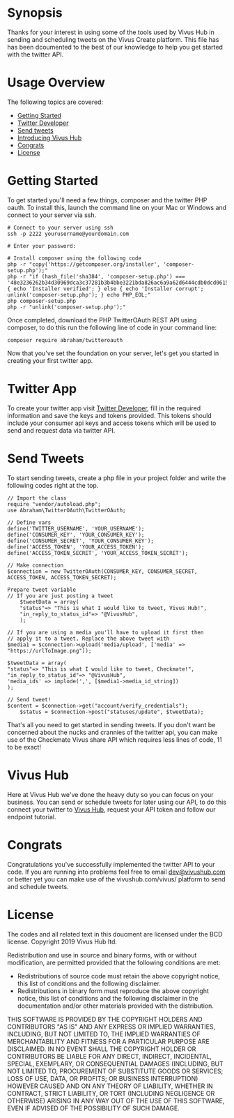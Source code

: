 # Synopsis
Thanks for your interest in using some of the tools used by Vivus Hub in sending and scheduling tweets on the Vivus Create platform. This file has has been dcoumented to the best of our knowledge to help you get started with the twitter API.

# Usage Overview
The following topics are covered:
* [Getting Started](#Getting-Started)
* [Twitter Developer](#Twitter-App)
* [Send tweets](#Send-Tweets)
* [Introducing Vivus Hub](#Vivus-Hub)
* [Congrats](#Congrats)
* [License](#License)

# Getting Started
To get started you'll need a few things, composer and the twitter PHP oauth. To install this, launch the command line on your Mac or Windows and connect to your server via ssh.

```
# Connect to your server using ssh
ssh -p 2222 yourusername@yourdomain.com

# Enter your password: 

# Install composer using the following code
php -r "copy('https://getcomposer.org/installer', 'composer-setup.php');"
php -r "if (hash_file('sha384', 'composer-setup.php') === '48e3236262b34d30969dca3c37281b3b4bbe3221bda826ac6a9a62d6444cdb0dcd0615698a5cbe587c3f0fe57a54d8f5') { echo 'Installer verified'; } else { echo 'Installer corrupt'; unlink('composer-setup.php'); } echo PHP_EOL;"
php composer-setup.php
php -r "unlink('composer-setup.php');"
```

Once completed, download the PHP TwitterOAuth REST API using composer, to do this run the following line of code in your command line:
```
composer require abraham/twitteroauth
```
Now that you've set the foundation on your server, let's get you started in creating your first twitter app.

# Twitter App
To create your twitter app visit [Twitter Developer](http://developer.twitter.com/en/apps), fill in the required information and save the keys and tokens provided. This tokens should include your consumer api keys and access tokens which will be used to send and request data via twitter API.

# Send Tweets
To start sending tweets, create a php file in your project folder and write the following codes right at the top. 
```
// Import the class
require "vendor/autoload.php";
use Abraham\TwitterOAuth\TwitterOAuth;

// Define vars
define('TWITTER_USERNAME', 'YOUR_USERNAME');
define('CONSUMER_KEY', 'YOUR_CONSUMER_KEY');
define('CONSUMER_SECRET', 'YOUR_CONSUMER_KEY');
define('ACCESS_TOKEN', 'YOUR_ACCESS_TOKEN');
define('ACCESS_TOKEN_SECRET', 'YOUR_ACCESS_TOKEN_SECRET');

// Make connection
$connection = new TwitterOAuth(CONSUMER_KEY, CONSUMER_SECRET, ACCESS_TOKEN, ACCESS_TOKEN_SECRET);

Prepare tweet variable
// If you are just posting a tweet 
    $tweetData = array(
    "status"=> "This is what I would like to tweet, Vivus Hub!",
    "in_reply_to_status_id"=> "@VivusHub",
    );
        
// If you are using a media you'll have to upload it first then 
// apply it to a tweet. Replace the above tweet with
$media1 = $connection->upload('media/upload', ['media' => "https://urlToImage.png"]);
        
$tweetData = array(
"status"=> "This is what I would like to tweet, Checkmate!",
"in_reply_to_status_id"=> "@VivusHub",
'media_ids' => implode(',', [$media1->media_id_string])
);

// Send tweet!
$content = $connection->get("account/verify_credentials");
    $status = $connection->post("statuses/update", $tweetData);
```
That's all you need to get started in sending tweets. If you don't want be concerned about the nucks and crannies of the twitter api, you can make use of the Checkmate Vivus share API which requires less lines of code, 11 to be exact!

# Vivus Hub
Here at Vivus Hub we've done the heavy duty so you can focus on your business. You can send or schedule tweets for later using our API, to do this connect your twitter to [Vivus Hub](https://www.vivushub.com/vivus/interface/settings), request your API token and follow our endpoint tutorial.

# Congrats
Congratulations you've successfully implemented the twitter API to your code. If you are running into problems feel free to email
dev@vivushub.com or better yet you can make use of the vivushub.com/vivus/ platform to send and schedule tweets.

# License
The codes and all related text in this doucment are licensed under the BCD license.
Copyright 2019 Vivus Hub ltd.

Redistribution and use in source and binary forms, with or without modification, are permitted provided that the following conditions are met:
   * Redistributions of source code must retain the above copyright notice, this list of conditions and the following disclaimer.
   * Redistributions in binary form must reproduce the above copyright notice, this list of conditions and the following disclaimer in the documentation and/or other materials provided with the distribution.

THIS SOFTWARE IS PROVIDED BY THE COPYRIGHT HOLDERS AND CONTRIBUTORS "AS IS" AND ANY EXPRESS OR IMPLIED WARRANTIES, INCLUDING, BUT NOT LIMITED TO, THE IMPLIED WARRANTIES OF MERCHANTABILITY AND FITNESS FOR A PARTICULAR PURPOSE ARE DISCLAIMED. IN NO EVENT SHALL THE COPYRIGHT HOLDER OR CONTRIBUTORS BE LIABLE FOR ANY DIRECT, INDIRECT, INCIDENTAL, SPECIAL, EXEMPLARY, OR CONSEQUENTIAL DAMAGES (INCLUDING, BUT NOT LIMITED TO, PROCUREMENT OF SUBSTITUTE GOODS OR SERVICES; LOSS OF USE, DATA, OR PROFITS; OR BUSINESS INTERRUPTION) HOWEVER CAUSED AND ON ANY THEORY OF LIABILITY, WHETHER IN CONTRACT, STRICT LIABILITY, OR TORT (INCLUDING NEGLIGENCE OR OTHERWISE) ARISING IN ANY WAY OUT OF THE USE OF THIS SOFTWARE, EVEN IF ADVISED OF THE POSSIBILITY OF SUCH DAMAGE.
